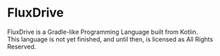 # FluxDrive
FluxDrive is a Gradle-like Programming Language built from Kotlin. \
This language is not yet finished, and until then, is licensed as All Rights Reserved.
